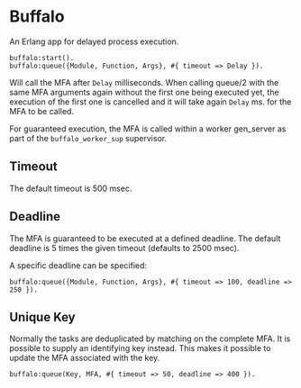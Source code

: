 Buffalo
=======

An Erlang app for delayed process execution.

    buffalo:start().
    buffalo:queue({Module, Function, Args}, #{ timeout => Delay }).

Will call the MFA after `Delay` milliseconds. When calling queue/2
with the same MFA arguments again without the first one being executed
yet, the execution of the first one is cancelled and it will take
again `Delay` ms. for the MFA to be called.

For guaranteed execution, the MFA is called within a worker gen_server
as part of the `buffalo_worker_sup` supervisor.

Timeout
-------

The default timeout is 500 msec.

Deadline
--------

The MFA is guaranteed to be executed at a defined deadline. The default
deadline is 5 times the given timeout (defaults to 2500 msec).

A specific deadline can be specified:

    buffalo:queue({Module, Function, Args}, #{ timeout => 100, deadline => 250 }).

Unique Key
----------

Normally the tasks are deduplicated by matching on the complete MFA. It is possible
to supply an identifying key instead. This makes it possible to update the MFA associated
with the key.

    buffalo:queue(Key, MFA, #{ timeout => 50, deadline => 400 }).
